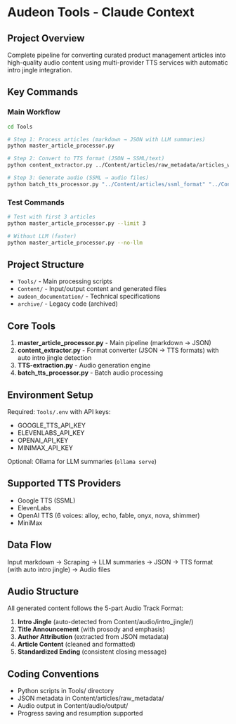 # Audeon Tools - Claude Context

## Project Overview
Complete pipeline for converting curated product management articles into high-quality audio content using multi-provider TTS services with automatic intro jingle integration.

## Key Commands

### Main Workflow
```bash
cd Tools

# Step 1: Process articles (markdown → JSON with LLM summaries)
python master_article_processor.py

# Step 2: Convert to TTS format (JSON → SSML/text)
python content_extractor.py ../Content/articles/raw_metadata/articles_with_summaries.json -p google

# Step 3: Generate audio (SSML → audio files)
python batch_tts_processor.py "../Content/articles/ssml_format" "../Content/audio/output" --provider google
```

### Test Commands
```bash
# Test with first 3 articles
python master_article_processor.py --limit 3

# Without LLM (faster)
python master_article_processor.py --no-llm
```

## Project Structure
- `Tools/` - Main processing scripts
- `Content/` - Input/output content and generated files
- `audeon_documentation/` - Technical specifications
- `archive/` - Legacy code (archived)

## Core Tools
1. **master_article_processor.py** - Main pipeline (markdown → JSON)
2. **content_extractor.py** - Format converter (JSON → TTS formats) with auto intro jingle detection
3. **TTS-extraction.py** - Audio generation engine
4. **batch_tts_processor.py** - Batch audio processing

## Environment Setup
Required: `Tools/.env` with API keys:
- GOOGLE_TTS_API_KEY
- ELEVENLABS_API_KEY
- OPENAI_API_KEY
- MINIMAX_API_KEY

Optional: Ollama for LLM summaries (`ollama serve`)

## Supported TTS Providers
- Google TTS (SSML)
- ElevenLabs 
- OpenAI TTS (6 voices: alloy, echo, fable, onyx, nova, shimmer)
- MiniMax

## Data Flow
Input markdown → Scraping → LLM summaries → JSON → TTS format (with auto intro jingle) → Audio files

## Audio Structure
All generated content follows the 5-part Audio Track Format:
1. **Intro Jingle** (auto-detected from Content/audio/intro_jingle/)
2. **Title Announcement** (with prosody and emphasis)
3. **Author Attribution** (extracted from JSON metadata)
4. **Article Content** (cleaned and formatted)
5. **Standardized Ending** (consistent closing message)

## Coding Conventions
- Python scripts in Tools/ directory
- JSON metadata in Content/articles/raw_metadata/
- Audio output in Content/audio/output/
- Progress saving and resumption supported